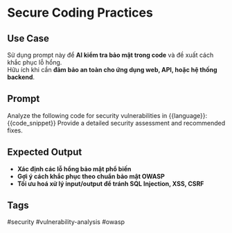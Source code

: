 # Secure Coding Practices  

## **Use Case**  
Sử dụng prompt này để **AI kiểm tra bảo mật trong code** và đề xuất cách khắc phục lỗ hổng.  
Hữu ích khi cần **đảm bảo an toàn cho ứng dụng web, API, hoặc hệ thống backend**.  

## **Prompt**  
Analyze the following code for security vulnerabilities in {{language}}:
{{code_snippet}}
Provide a detailed security assessment and recommended fixes.

## **Expected Output**  
- **Xác định các lỗ hổng bảo mật phổ biến**  
- **Gợi ý cách khắc phục theo chuẩn bảo mật OWASP**  
- **Tối ưu hoá xử lý input/output để tránh SQL Injection, XSS, CSRF**  

## **Tags**  
#security #vulnerability-analysis #owasp  
